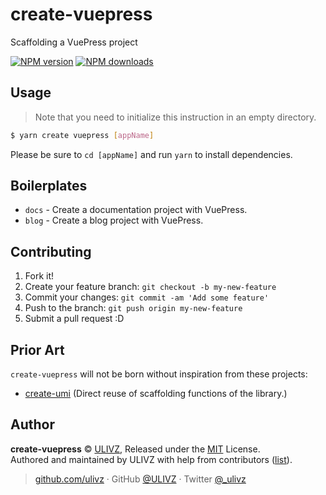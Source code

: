 # create-vuepress

Scaffolding a VuePress project

[![NPM version](https://badgen.net/npm/v/create-vuepress)](https://npmjs.com/package/create-vuepress) [![NPM downloads](https://badgen.net/npm/dm/create-vuepress)](https://npmjs.com/package/create-vuepress)

## Usage

> Note that you need to initialize this instruction in an empty directory.

```bash
$ yarn create vuepress [appName]
```

Please be sure to `cd [appName]` and run `yarn` to install dependencies.

## Boilerplates

* `docs` - Create a documentation project with VuePress.
* `blog` - Create a blog project with VuePress.

## Contributing

1. Fork it!
2. Create your feature branch: `git checkout -b my-new-feature`
3. Commit your changes: `git commit -am 'Add some feature'`
4. Push to the branch: `git push origin my-new-feature`
5. Submit a pull request :D

## Prior Art

`create-vuepress` will not be born without inspiration from these projects:

- [create-umi](https://github.com/umijs/create-umi) (Direct reuse of scaffolding functions of the library.)


## Author

**create-vuepress** © [ULIVZ](https://github.com/ulivz), Released under the [MIT](./LICENSE) License.<br>
Authored and maintained by ULIVZ with help from contributors ([list](https://github.com/ulivz/create-vuepress/contributors)).

> [github.com/ulivz](https://github.com/ulivz) · GitHub [@ULIVZ](https://github.com/ulivz) · Twitter [@_ulivz](https://twitter.com/_ulivz)
